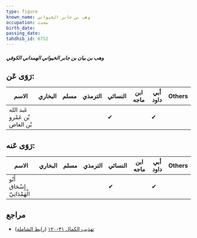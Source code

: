 ```yaml
---
type: figure
known_name: وهب بن جابر الخيواني
occupation: محدث
birth_date:
passing_date:
tahdhib_id: 6752
---
```

##### وهب بن بيان بن جابر الخيواني الهمداني الكوفي

## رَوَى عَن:
| الاسم                          | البخاري | مسلم | الترمذي | النسائي | ابن ماجه | أبي داود | Others |
| ------------------------------ | ------- | ---- | ------- | ------- | -------- | -------- | ------ |
| عَبد الله بْن عَمْرو بْن العاص |         |      |         | ✔       |          | ✔        |        |
## رَوَى عَنه:
| الاسم                         | البخاري | مسلم | الترمذي | النسائي | ابن ماجه | أبي داود | Others |
| ----------------------------- | ------- | ---- | ------- | ------- | -------- | -------- | ------ |
| أَبُو إِسْحَاق الْهَمْدَانِيّ |         |      |         | ✔       |          | ✔        |        |
## مراجع
- [تهذيب الكمال ٣١-١٢٠](obsidian://open?vault=Tahdhib-al-Kamal&file=Figures/٦٧٥٢-وهب%20بن%20بيان%20بن%20جابر%20الخيواني%20الهمداني%20الكوفي) ([رابط الشاملة](https://shamela.ws/book/3722/16668))